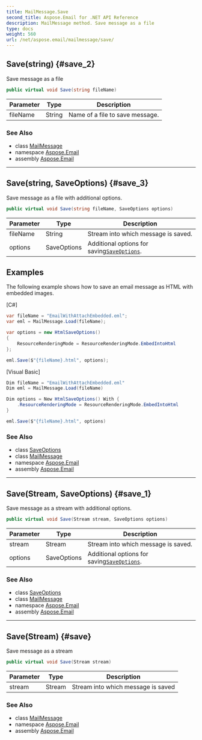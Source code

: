 ```yaml
---
title: MailMessage.Save
second_title: Aspose.Email for .NET API Reference
description: MailMessage method. Save message as a file
type: docs
weight: 560
url: /net/aspose.email/mailmessage/save/
---
```

## Save(string) {#save_2}

Save message as a file

```csharp
public virtual void Save(string fileName)
```

| Parameter | Type | Description |
| --- | --- | --- |
| fileName | String | Name of a file to save message. |

### See Also

* class [MailMessage](../)
* namespace [Aspose.Email](../../mailmessage/)
* assembly [Aspose.Email](../../../)

---

## Save(string, SaveOptions) {#save_3}

Save message as a file with additional options.

```csharp
public virtual void Save(string fileName, SaveOptions options)
```

| Parameter | Type | Description |
| --- | --- | --- |
| fileName | String | Stream into which message is saved. |
| options | SaveOptions | Additional options for saving[`SaveOptions`](../../saveoptions/). |

## Examples

The following example shows how to save an email message as HTML with embedded images.

[C#]

```csharp
var fileName = "EmailWithAttachEmbedded.eml";
var eml = MailMessage.Load(fileName);

var options = new HtmlSaveOptions()
{
    ResourceRenderingMode = ResourceRenderingMode.EmbedIntoHtml
};

eml.Save($"{fileName}.html", options);
```

[Visual Basic]

```csharp
Dim fileName = "EmailWithAttachEmbedded.eml"
Dim eml = MailMessage.Load(fileName)

Dim options = New HtmlSaveOptions() With {
    .ResourceRenderingMode = ResourceRenderingMode.EmbedIntoHtml
}

eml.Save($"{fileName}.html", options)
```

### See Also

* class [SaveOptions](../../saveoptions/)
* class [MailMessage](../)
* namespace [Aspose.Email](../../mailmessage/)
* assembly [Aspose.Email](../../../)

---

## Save(Stream, SaveOptions) {#save_1}

Save message as a stream with additional options.

```csharp
public virtual void Save(Stream stream, SaveOptions options)
```

| Parameter | Type | Description |
| --- | --- | --- |
| stream | Stream | Stream into which message is saved. |
| options | SaveOptions | Additional options for saving[`SaveOptions`](../../saveoptions/). |

### See Also

* class [SaveOptions](../../saveoptions/)
* class [MailMessage](../)
* namespace [Aspose.Email](../../mailmessage/)
* assembly [Aspose.Email](../../../)

---

## Save(Stream) {#save}

Save message as a stream

```csharp
public virtual void Save(Stream stream)
```

| Parameter | Type | Description |
| --- | --- | --- |
| stream | Stream | Stream into which message is saved |

### See Also

* class [MailMessage](../)
* namespace [Aspose.Email](../../mailmessage/)
* assembly [Aspose.Email](../../../)



